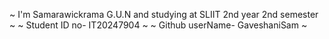~ I'm Samarawickrama G.U.N and studying at SLIIT 2nd year 2nd semester ~ 
~ Student ID no- IT20247904 ~ 
~ Github userName- GaveshaniSam ~ 
